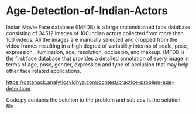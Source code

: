 # Age-Detection-of-Indian-Actors
Indian Movie Face database (IMFDB) is a large unconstrained face database consisting of 34512 images of 100 Indian actors collected from more than 100 videos. All the images are manually selected and cropped from the video frames resulting in a high degree of variability interms of scale, pose, expression, illumination, age, resolution, occlusion, and makeup. IMFDB is the first face database that provides a detailed annotation of every image in terms of age, pose, gender, expression and type of occlusion that may help other face related applications. 

https://datahack.analyticsvidhya.com/contest/practice-problem-age-detection/

Code.py contains the solution to the problem and sub.csv is the solution file.
